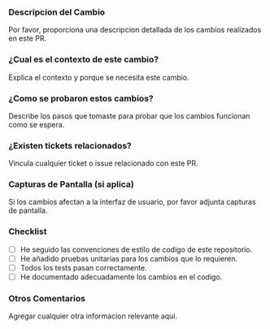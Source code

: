 ### Descripcion del Cambio
Por favor, proporciona una descripcion detallada de los cambios realizados en este PR.

### ¿Cual es el contexto de este cambio?
Explica el contexto y porque se necesita este cambio.

### ¿Como se probaron estos cambios?
Describe los pasos que tomaste para probar que los cambios funcionan como se espera.

### ¿Existen tickets relacionados?
Vincula cualquier ticket o issue relacionado con este PR.

### Capturas de Pantalla (si aplica)
Si los cambios afectan a la interfaz de usuario, por favor adjunta capturas de pantalla.

### Checklist
- [ ] He seguido las convenciones de estilo de codigo de este repositorio.
- [ ] He añadido pruebas unitarias para los cambios que lo requieren.
- [ ] Todos los tests pasan correctamente.
- [ ] He documentado adecuadamente los cambios en el codigo.

### Otros Comentarios
Agregar cualquier otra informacion relevante aqui.